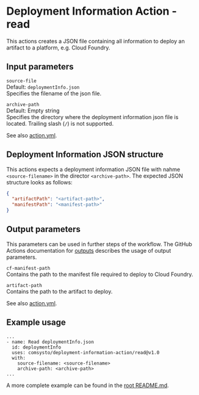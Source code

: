 # Deployment Information Action - read

This actions creates a JSON file containing all information to deploy an artifact to a platform, e.g. Cloud Foundry.

## Input parameters

`source-file`  
Default: `deploymentInfo.json`   
Specifies the filename of the json file.

`archive-path`  
Default: Empty string   
Specifies the directory where the deployment information json file is located. Trailing slash (`/`) is not supported.        

See also [action.yml](action.yml).

## Deployment Information JSON structure
This actions expects a deployment information JSON file with nahme `<source-filename>` in the director `<archive-path>`. 
The expected JSON structure looks as follows:

```json
{
  "artifactPath": "<artifact-path>",
  "manifestPath": "<manifest-path>"
}
```

## Output parameters
This parameters can be used in further steps of the workflow. The GitHub Actions documentation for [outputs](https://help.github.com/en/actions/automating-your-workflow-with-github-actions/metadata-syntax-for-github-actions#outputs) 
describes the usage of output parameters.

`cf-manifest-path`  
Contains the path to the manifest file required to deploy to Cloud Foundry.

`artifact-path`  
Contains the path to the artifact to deploy.

See also [action.yml](action.yml).

## Example usage
```
...
- name: Read deploymentInfo.json
  id: deploymentInfo
  uses: comsysto/deployment-information-action/read@v1.0
  with:
    source-filename: <source-filename>
    archive-path: <archive-path>
...
```

A more complete example can be found in the [root README.md](../README.md).
